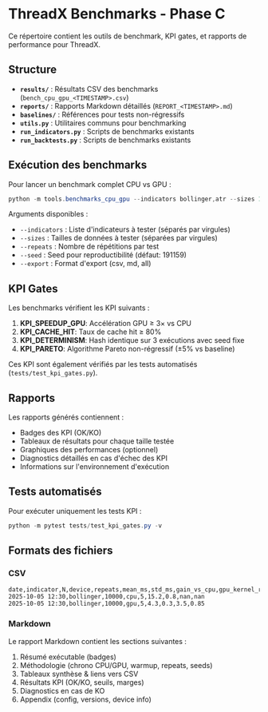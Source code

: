 # ThreadX Benchmarks - Phase C

Ce répertoire contient les outils de benchmark, KPI gates, et rapports de performance pour ThreadX.

## Structure

- **`results/`** : Résultats CSV des benchmarks (`bench_cpu_gpu_<TIMESTAMP>.csv`)
- **`reports/`** : Rapports Markdown détaillés (`REPORT_<TIMESTAMP>.md`)
- **`baselines/`** : Références pour tests non-régressifs
- **`utils.py`** : Utilitaires communs pour benchmarking
- **`run_indicators.py`** : Scripts de benchmarks existants
- **`run_backtests.py`** : Scripts de benchmarks existants

## Exécution des benchmarks

Pour lancer un benchmark complet CPU vs GPU :

```powershell
python -m tools.benchmarks_cpu_gpu --indicators bollinger,atr --sizes 10000,100000,1000000 --repeats 5
```

Arguments disponibles :
- `--indicators` : Liste d'indicateurs à tester (séparés par virgules)
- `--sizes` : Tailles de données à tester (séparées par virgules)
- `--repeats` : Nombre de répétitions par test
- `--seed` : Seed pour reproductibilité (défaut: 191159)
- `--export` : Format d'export (csv, md, all)

## KPI Gates

Les benchmarks vérifient les KPI suivants :

1. **KPI_SPEEDUP_GPU**: Accélération GPU ≥ 3× vs CPU
2. **KPI_CACHE_HIT**: Taux de cache hit ≥ 80%
3. **KPI_DETERMINISM**: Hash identique sur 3 exécutions avec seed fixe
4. **KPI_PARETO**: Algorithme Pareto non-régressif (±5% vs baseline)

Ces KPI sont également vérifiés par les tests automatisés (`tests/test_kpi_gates.py`).

## Rapports

Les rapports générés contiennent :
- Badges des KPI (OK/KO)
- Tableaux de résultats pour chaque taille testée
- Graphiques des performances (optionnel)
- Diagnostics détaillés en cas d'échec des KPI
- Informations sur l'environnement d'exécution

## Tests automatisés

Pour exécuter uniquement les tests KPI :

```powershell
python -m pytest tests/test_kpi_gates.py -v
```

## Formats des fichiers

### CSV

```csv
date,indicator,N,device,repeats,mean_ms,std_ms,gain_vs_cpu,gpu_kernel_ratio
2025-10-05 12:30,bollinger,10000,cpu,5,15.2,0.8,nan,nan
2025-10-05 12:30,bollinger,10000,gpu,5,4.3,0.3,3.5,0.85
```

### Markdown

Le rapport Markdown contient les sections suivantes :
1. Résumé exécutable (badges)
2. Méthodologie (chrono CPU/GPU, warmup, repeats, seeds)
3. Tableaux synthèse & liens vers CSV
4. Résultats KPI (OK/KO, seuils, marges)
5. Diagnostics en cas de KO
6. Appendix (config, versions, device info)